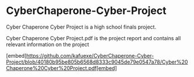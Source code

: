 # CyberChaperone-Cyber-Project 
Cyber Chaperone Cyber Project is a high school finals project.

Cyber Chaperone Cyber Project.pdf is the project report and contains all relevant information on the project

[embed]https://github.com/kafuexe/CyberChaperone-Cyber-Project/blob/40180b95be805b6568d8333c9045de79e0547a78/Cyber%20Chaperone%20Cyber%20Project.pdf[embed]
